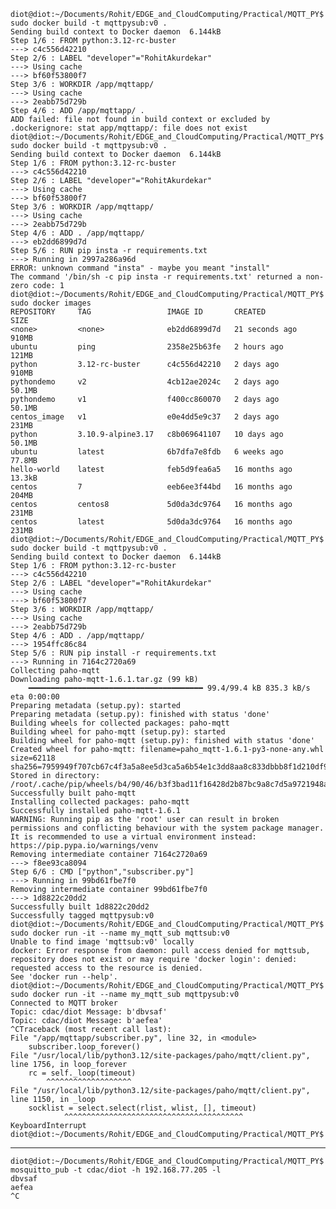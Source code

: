     diot@diot:~/Documents/Rohit/EDGE_and_CloudComputing/Practical/MQTT_PY$ sudo docker build -t mqttpysub:v0 .
    Sending build context to Docker daemon  6.144kB
    Step 1/6 : FROM python:3.12-rc-buster
    ---> c4c556d42210
    Step 2/6 : LABEL "developer"="RohitAkurdekar"
    ---> Using cache
    ---> bf60f53800f7
    Step 3/6 : WORKDIR /app/mqttapp/
    ---> Using cache
    ---> 2eabb75d729b
    Step 4/6 : ADD /app/mqttapp/ .
    ADD failed: file not found in build context or excluded by .dockerignore: stat app/mqttapp/: file does not exist
    diot@diot:~/Documents/Rohit/EDGE_and_CloudComputing/Practical/MQTT_PY$ sudo docker build -t mqttpysub:v0 .
    Sending build context to Docker daemon  6.144kB
    Step 1/6 : FROM python:3.12-rc-buster
    ---> c4c556d42210
    Step 2/6 : LABEL "developer"="RohitAkurdekar"
    ---> Using cache
    ---> bf60f53800f7
    Step 3/6 : WORKDIR /app/mqttapp/
    ---> Using cache
    ---> 2eabb75d729b
    Step 4/6 : ADD . /app/mqttapp/
    ---> eb2dd6899d7d
    Step 5/6 : RUN pip insta -r requirements.txt
    ---> Running in 2997a286a96d
    ERROR: unknown command "insta" - maybe you meant "install"
    The command '/bin/sh -c pip insta -r requirements.txt' returned a non-zero code: 1
    diot@diot:~/Documents/Rohit/EDGE_and_CloudComputing/Practical/MQTT_PY$ sudo docker images
    REPOSITORY     TAG                 IMAGE ID       CREATED          SIZE
    <none>         <none>              eb2dd6899d7d   21 seconds ago   910MB
    ubuntu         ping                2358e25b63fe   2 hours ago      121MB
    python         3.12-rc-buster      c4c556d42210   2 days ago       910MB
    pythondemo     v2                  4cb12ae2024c   2 days ago       50.1MB
    pythondemo     v1                  f400cc860070   2 days ago       50.1MB
    centos_image   v1                  e0e4dd5e9c37   2 days ago       231MB
    python         3.10.9-alpine3.17   c8b069641107   10 days ago      50.1MB
    ubuntu         latest              6b7dfa7e8fdb   6 weeks ago      77.8MB
    hello-world    latest              feb5d9fea6a5   16 months ago    13.3kB
    centos         7                   eeb6ee3f44bd   16 months ago    204MB
    centos         centos8             5d0da3dc9764   16 months ago    231MB
    centos         latest              5d0da3dc9764   16 months ago    231MB
    diot@diot:~/Documents/Rohit/EDGE_and_CloudComputing/Practical/MQTT_PY$ sudo docker build -t mqttpysub:v0 .
    Sending build context to Docker daemon  6.144kB
    Step 1/6 : FROM python:3.12-rc-buster
    ---> c4c556d42210
    Step 2/6 : LABEL "developer"="RohitAkurdekar"
    ---> Using cache
    ---> bf60f53800f7
    Step 3/6 : WORKDIR /app/mqttapp/
    ---> Using cache
    ---> 2eabb75d729b
    Step 4/6 : ADD . /app/mqttapp/
    ---> 1954ffc86c84
    Step 5/6 : RUN pip install -r requirements.txt
    ---> Running in 7164c2720a69
    Collecting paho-mqtt
    Downloading paho-mqtt-1.6.1.tar.gz (99 kB)
        ━━━━━━━━━━━━━━━━━━━━━━━━━━━━━━━━━━━━━━━ 99.4/99.4 kB 835.3 kB/s eta 0:00:00
    Preparing metadata (setup.py): started
    Preparing metadata (setup.py): finished with status 'done'
    Building wheels for collected packages: paho-mqtt
    Building wheel for paho-mqtt (setup.py): started
    Building wheel for paho-mqtt (setup.py): finished with status 'done'
    Created wheel for paho-mqtt: filename=paho_mqtt-1.6.1-py3-none-any.whl size=62118 sha256=7959949f707cb67c4f3a5a8ee5d3ca5a6b54e1c3dd8aa8c833dbbb8f1d210df9
    Stored in directory: /root/.cache/pip/wheels/b4/90/46/b3f3bad11f16428d2b87bc9a8c7d5a9721948a02c3733383ea
    Successfully built paho-mqtt
    Installing collected packages: paho-mqtt
    Successfully installed paho-mqtt-1.6.1
    WARNING: Running pip as the 'root' user can result in broken permissions and conflicting behaviour with the system package manager. It is recommended to use a virtual environment instead: https://pip.pypa.io/warnings/venv
    Removing intermediate container 7164c2720a69
    ---> f8ee93ca8094
    Step 6/6 : CMD ["python","subscriber.py"]
    ---> Running in 99bd61fbe7f0
    Removing intermediate container 99bd61fbe7f0
    ---> 1d8822c20dd2
    Successfully built 1d8822c20dd2
    Successfully tagged mqttpysub:v0
    diot@diot:~/Documents/Rohit/EDGE_and_CloudComputing/Practical/MQTT_PY$ sudo docker run -it --name my_mqtt_sub mqttsub:v0
    Unable to find image 'mqttsub:v0' locally
    docker: Error response from daemon: pull access denied for mqttsub, repository does not exist or may require 'docker login': denied: requested access to the resource is denied.
    See 'docker run --help'.
    diot@diot:~/Documents/Rohit/EDGE_and_CloudComputing/Practical/MQTT_PY$ sudo docker run -it --name my_mqtt_sub mqttpysub:v0
    Connected to MQTT broker
    Topic: cdac/diot Message: b'dbvsaf'
    Topic: cdac/diot Message: b'aefea'
    ^CTraceback (most recent call last):
    File "/app/mqttapp/subscriber.py", line 32, in <module>
        subscriber.loop_forever()
    File "/usr/local/lib/python3.12/site-packages/paho/mqtt/client.py", line 1756, in loop_forever
        rc = self._loop(timeout)
            ^^^^^^^^^^^^^^^^^^^
    File "/usr/local/lib/python3.12/site-packages/paho/mqtt/client.py", line 1150, in _loop
        socklist = select.select(rlist, wlist, [], timeout)
                ^^^^^^^^^^^^^^^^^^^^^^^^^^^^^^^^^^^^^^^^
    KeyboardInterrupt
    diot@diot:~/Documents/Rohit/EDGE_and_CloudComputing/Practical/MQTT_PY$ 



--------------------------------------------------------------------------------------

    diot@diot:~/Documents/Rohit/EDGE_and_CloudComputing/Practical/MQTT_PY$ mosquitto_pub -t cdac/diot -h 192.168.77.205 -l
    dbvsaf
    aefea
    ^C